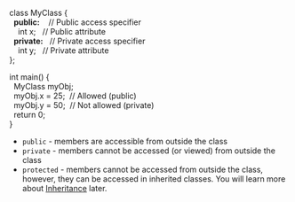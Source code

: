 
class MyClass {  
  **public:**    // Public access specifier  
    int x;   // Public attribute  
  **private:**   // Private access specifier  
    int y;   // Private attribute  
};  
  
int main() {  
  MyClass myObj;  
  myObj.x = 25;  // Allowed (public)  
  myObj.y = 50;  // Not allowed (private)  
  return 0;  
}


- `public` - members are accessible from outside the class
- `private` - members cannot be accessed (or viewed) from outside the class
- `protected` - members cannot be accessed from outside the class, however, they can be accessed in inherited classes. You will learn more about [Inheritance](https://www.w3schools.com/cpp/cpp_inheritance.asp) later.




